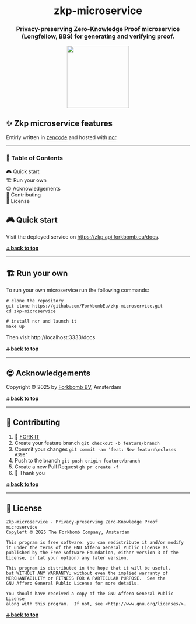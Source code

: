 <div align="center">

# zkp-microservice <!-- omit in toc -->

### Privacy-preserving Zero-Knowledge Proof microservice (Longfellow, BBS) for generating and verifying proof. <!-- omit in toc -->

</div>

<p align="center">
  <a href="https://www.forkbomb.solutions/">
    <img src="https://forkbomb.solutions/wp-content/uploads/2023/05/forkbomb_logo_espressione.svg" width="170">
  </a>
</p>

## ✨ Zkp microservice features <!-- omit in toc -->

Entirly written in [zencode](https://dev.zenroom.org) and hosted with [ncr](https://github.com/forkbomb/ncr).

***

<div id="toc">

### 🚩 Table of Contents <!-- omit in toc -->

- [🎮 Quick start](#-quick-start)
- [🏗️ Run your own](#️-run-your-own)
- [😍 Acknowledgements](#-acknowledgements)
- [👤 Contributing](#-contributing)
- [💼 License](#-license)

</div>

## 🎮 Quick start

Visit the deployed service on https://zkp.api.forkbomb.eu/docs.

**[🔝 back to top](#toc)**

---
## 🏗️ Run your own

To run your own microservice run the following commands:
```
# clone the repository
git clone https://github.com/ForkbombEu/zkp-microservice.git
cd zkp-microservice

# install ncr and launch it
make up
```

Then visit http://localhost:3333/docs

**[🔝 back to top](#toc)**

---
## 😍 Acknowledgements

Copyright © 2025 by [Forkbomb BV](https://www.forkbomb.solutions/), Amsterdam

**[🔝 back to top](#toc)**

---
## 👤 Contributing

1.  🔀 [FORK IT](../../fork)
2.  Create your feature branch `git checkout -b feature/branch`
3.  Commit your changes `git commit -am 'feat: New feature\ncloses #398'`
4.  Push to the branch `git push origin feature/branch`
5.  Create a new Pull Request `gh pr create -f`
6.  🙏 Thank you

**[🔝 back to top](#toc)**

---
## 💼 License

    Zkp-microservice - Privacy-preserving Zero-Knowledge Proof microservice
    Copyleft 🄯 2025 The Forkbomb Company, Amsterdam

    This program is free software: you can redistribute it and/or modify
    it under the terms of the GNU Affero General Public License as
    published by the Free Software Foundation, either version 3 of the
    License, or (at your option) any later version.

    This program is distributed in the hope that it will be useful,
    but WITHOUT ANY WARRANTY; without even the implied warranty of
    MERCHANTABILITY or FITNESS FOR A PARTICULAR PURPOSE.  See the
    GNU Affero General Public License for more details.

    You should have received a copy of the GNU Affero General Public License
    along with this program.  If not, see <http://www.gnu.org/licenses/>.

**[🔝 back to top](#toc)**